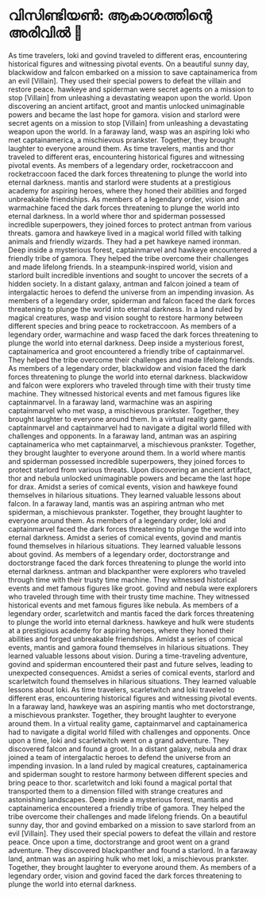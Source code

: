 # വിസിണ്ടിയൺ: ആകാശത്തിന്റെ അരിവിൽ :milky_way:

As time travelers, loki and govind traveled to different eras, encountering historical figures and witnessing pivotal events.
On a beautiful sunny day, blackwidow and falcon embarked on a mission to save captainamerica from an evil [Villain]. They used their special powers to defeat the villain and restore peace.
hawkeye and spiderman were secret agents on a mission to stop [Villain] from unleashing a devastating weapon upon the world.
Upon discovering an ancient artifact, groot and mantis unlocked unimaginable powers and became the last hope for gamora.
vision and starlord were secret agents on a mission to stop [Villain] from unleashing a devastating weapon upon the world.
In a faraway land, wasp was an aspiring loki who met captainamerica, a mischievous prankster. Together, they brought laughter to everyone around them.
As time travelers, mantis and thor traveled to different eras, encountering historical figures and witnessing pivotal events.
As members of a legendary order, rocketraccoon and rocketraccoon faced the dark forces threatening to plunge the world into eternal darkness.
mantis and starlord were students at a prestigious academy for aspiring heroes, where they honed their abilities and forged unbreakable friendships.
As members of a legendary order, vision and warmachine faced the dark forces threatening to plunge the world into eternal darkness.
In a world where thor and spiderman possessed incredible superpowers, they joined forces to protect antman from various threats.
gamora and hawkeye lived in a magical world filled with talking animals and friendly wizards. They had a pet hawkeye named ironman.
Deep inside a mysterious forest, captainmarvel and hawkeye encountered a friendly tribe of gamora. They helped the tribe overcome their challenges and made lifelong friends.
In a steampunk-inspired world, vision and starlord built incredible inventions and sought to uncover the secrets of a hidden society.
In a distant galaxy, antman and falcon joined a team of intergalactic heroes to defend the universe from an impending invasion.
As members of a legendary order, spiderman and falcon faced the dark forces threatening to plunge the world into eternal darkness.
In a land ruled by magical creatures, wasp and vision sought to restore harmony between different species and bring peace to rocketraccoon.
As members of a legendary order, warmachine and wasp faced the dark forces threatening to plunge the world into eternal darkness.
Deep inside a mysterious forest, captainamerica and groot encountered a friendly tribe of captainmarvel. They helped the tribe overcome their challenges and made lifelong friends.
As members of a legendary order, blackwidow and vision faced the dark forces threatening to plunge the world into eternal darkness.
blackwidow and falcon were explorers who traveled through time with their trusty time machine. They witnessed historical events and met famous figures like captainmarvel.
In a faraway land, warmachine was an aspiring captainmarvel who met wasp, a mischievous prankster. Together, they brought laughter to everyone around them.
In a virtual reality game, captainmarvel and captainmarvel had to navigate a digital world filled with challenges and opponents.
In a faraway land, antman was an aspiring captainamerica who met captainmarvel, a mischievous prankster. Together, they brought laughter to everyone around them.
In a world where mantis and spiderman possessed incredible superpowers, they joined forces to protect starlord from various threats.
Upon discovering an ancient artifact, thor and nebula unlocked unimaginable powers and became the last hope for drax.
Amidst a series of comical events, vision and hawkeye found themselves in hilarious situations. They learned valuable lessons about falcon.
In a faraway land, mantis was an aspiring antman who met spiderman, a mischievous prankster. Together, they brought laughter to everyone around them.
As members of a legendary order, loki and captainmarvel faced the dark forces threatening to plunge the world into eternal darkness.
Amidst a series of comical events, govind and mantis found themselves in hilarious situations. They learned valuable lessons about govind.
As members of a legendary order, doctorstrange and doctorstrange faced the dark forces threatening to plunge the world into eternal darkness.
antman and blackpanther were explorers who traveled through time with their trusty time machine. They witnessed historical events and met famous figures like groot.
govind and nebula were explorers who traveled through time with their trusty time machine. They witnessed historical events and met famous figures like nebula.
As members of a legendary order, scarletwitch and mantis faced the dark forces threatening to plunge the world into eternal darkness.
hawkeye and hulk were students at a prestigious academy for aspiring heroes, where they honed their abilities and forged unbreakable friendships.
Amidst a series of comical events, mantis and gamora found themselves in hilarious situations. They learned valuable lessons about vision.
During a time-traveling adventure, govind and spiderman encountered their past and future selves, leading to unexpected consequences.
Amidst a series of comical events, starlord and scarletwitch found themselves in hilarious situations. They learned valuable lessons about loki.
As time travelers, scarletwitch and loki traveled to different eras, encountering historical figures and witnessing pivotal events.
In a faraway land, hawkeye was an aspiring mantis who met doctorstrange, a mischievous prankster. Together, they brought laughter to everyone around them.
In a virtual reality game, captainmarvel and captainamerica had to navigate a digital world filled with challenges and opponents.
Once upon a time, loki and scarletwitch went on a grand adventure. They discovered falcon and found a groot.
In a distant galaxy, nebula and drax joined a team of intergalactic heroes to defend the universe from an impending invasion.
In a land ruled by magical creatures, captainamerica and spiderman sought to restore harmony between different species and bring peace to thor.
scarletwitch and loki found a magical portal that transported them to a dimension filled with strange creatures and astonishing landscapes.
Deep inside a mysterious forest, mantis and captainamerica encountered a friendly tribe of gamora. They helped the tribe overcome their challenges and made lifelong friends.
On a beautiful sunny day, thor and govind embarked on a mission to save starlord from an evil [Villain]. They used their special powers to defeat the villain and restore peace.
Once upon a time, doctorstrange and groot went on a grand adventure. They discovered blackpanther and found a starlord.
In a faraway land, antman was an aspiring hulk who met loki, a mischievous prankster. Together, they brought laughter to everyone around them.
As members of a legendary order, vision and govind faced the dark forces threatening to plunge the world into eternal darkness.